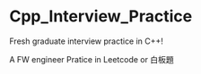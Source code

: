 # Cpp_Interview_Practice
Fresh graduate interview practice in C++!

A FW engineer Pratice in Leetcode  or 白板題
